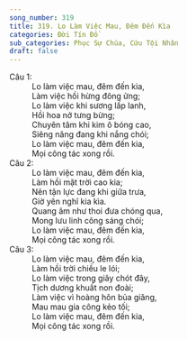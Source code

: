 ```yaml
---
song_number: 319
title: 319. Lo Làm Việc Mau, Đêm Đến Kìa
categories: Đời Tín Đồ
sub_categories: Phục Sự Chúa, Cứu Tội Nhân
draft: false
---
```

<dl><dt>Câu 1:</dt><dd data-verse="1">Lo làm việc mau, đêm đến kia, <br/>Làm việc hồi hừng đông ửng; <br/>Lo làm việc khi sương lấp lanh, <br/>Hồi hoa nở tưng bừng; <br/>Chuyên tâm khi kim ô bóng cao, <br/>Siêng năng đang khi nắng chói; <br/>Lo làm việc mau, đêm đến kia, <br/>Mọi công tác xong rồi. </dd><dt>Câu 2:</dt><dd data-verse="2">Lo làm việc mau, đêm đến kia, <br/>Làm hồi mặt trời cao kia; <br/>Nên tận lực đang khi giữa trưa, <br/>Giờ yên nghĩ kia kìa. <br/>Quang âm như thoi đưa chóng qua, <br/>Mong lưu linh công sáng chói; <br/>Lo làm việc mau, đêm đến kia, <br/>Mọi công tác xong rồi. </dd><dt>Câu 3:</dt><dd data-verse="3">Lo làm việc mau, đêm đến kia, <br/>Làm hồi trời chiều le lói; <br/>Lo làm việc trong giây chót đây, <br/>Tịch dương khuất non đoài; <br/>Làm việc vì hoàng hôn bủa giăng, <br/>Mau mau gia công kẻo tối; <br/>Lo làm việc mau, đêm đến kia, <br/>Mọi công tác xong rồi. </dd></dl>